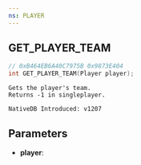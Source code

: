 ```yaml
---
ns: PLAYER
---
```

## GET_PLAYER_TEAM

```c
// 0xB464EB6A40C7975B 0x9873E404
int GET_PLAYER_TEAM(Player player);
```

```
Gets the player's team.
Returns -1 in singleplayer.

NativeDB Introduced: v1207
```

## Parameters
* **player**:
